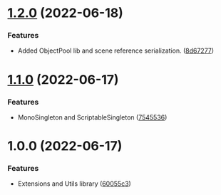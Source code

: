 # [1.2.0](https://github.com/xDavidLeon/Hero-Library/compare/v1.1.0...v1.2.0) (2022-06-18)


### Features

* Added ObjectPool lib and scene reference serialization. ([8d67277](https://github.com/xDavidLeon/Hero-Library/commit/8d672777f637499e453e67eb6057c1277f96e25c))

# [1.1.0](https://github.com/xDavidLeon/Hero-Library/compare/v1.0.0...v1.1.0) (2022-06-17)


### Features

* MonoSingleton and ScriptableSingleton ([7545536](https://github.com/xDavidLeon/Hero-Library/commit/7545536a6c3cc8b3333cd34b30539a20f6e5939e))

# 1.0.0 (2022-06-17)


### Features

* Extensions and Utils library ([60055c3](https://github.com/xDavidLeon/Hero-Library/commit/60055c33a5ee241bda973493926cde7d8c5c1d7d))
